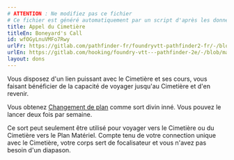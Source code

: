 ```yaml
---
# ATTENTION : Ne modifiez pas ce fichier
# Ce fichier est généré automatiquement par un script d'après les données du module Foundry VTT officiel et de sa traduction
title: Appel du Cimetière
titleEn: Boneyard's Call
id: wfOGyLnuVMFo7Rwy
urlFr: https://gitlab.com/pathfinder-fr/foundryvtt-pathfinder2-fr/-/blob/master/data/feats/wfOGyLnuVMFo7Rwy.htm
urlEn: https://gitlab.com/hooking/foundry-vtt---pathfinder-2e/-/blob/master/packs/data/feats.db/boneyard-s-call.json
layout: dons
---
```

Vous disposez d'un lien puissant avec le Cimetière et ses cours, vous faisant bénéficier de la capacité de voyager jusqu'au Cimetière et d'en revenir.

Vous obtenez [Changement de plan](../sorts/changement-de-plan.md) comme sort divin inné. Vous pouvez le lancer deux fois par semaine.

Ce sort peut seulement être utilisé pour voyager vers le Cimetière ou du Cimetière vers le Plan Matériel. Compte tenu de votre connection unique avec le Cimetière, votre corps sert de focalisateur et vous n'avez pas besoin d'un diapason.
